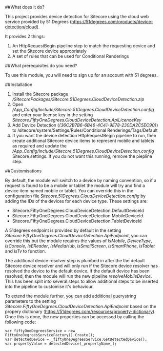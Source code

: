 ##What does it do?

This project provides device detection for Sitecore using the cloud web service provided by 51 Degrees (https://51degrees.com/products/device-detection/cloud).

It provides 2 things:

1. An HttpRequestBegin pipeline step to match the requesting device and set the Sitecore device appropriately
2. A set of rules that can be used for Conditional Renderings

##What prerequisites do you need?

To use this module, you will need to sign up for an account with 51 degrees.

##Installation

1. Install the Sitecore package _/SitecorePackages/Sitecore.51Degrees.CloudDeviceDetection.zip_
2. Open _/App_Config/Include/Sitecore.51Degrees.CloudDeviceDetection.config_ and enter your license key in the setting _Sitecore.FiftyOneDegrees.CloudDeviceDetection.ApiLicenceKey_
3. Add Device Detection (_{36C2B7B6-6B46-4C41-9E78-230DA2C5EC90}_) to /sitecore/system/Settings/Rules/Conditional Renderings/Tags/Default
4. If you want the device detection HttpRequestBegin pipeline to run, then create additional Sitecore device items to represent mobile and tablets as required and update the _/App_Config/Include/Sitecore.51Degrees.CloudDeviceDetection.config_ Sitecore settings. If you do not want this running, remove the piepline step.


##Customisations

By default, the module will switch to a device by naming convention, so if a request is found to be a mobile or tablet the module will try and find a device item named mobile or tablet. You can override this in the configuration file _Sitecore.51Degrees.CloudDeviceDetection.config_ by adding the IDs of the devices for each device type. These settings are:

* Sitecore.FiftyOneDegrees.CloudDeviceDetection.DefaultDeviceId
* Sitecore.FiftyOneDegrees.CloudDeviceDetection.MobileDeviceId
* Sitecore.FiftyOneDegrees.CloudDeviceDetection.TabletDeviceId

A 51degrees endpoint is provided by default in the setting _Sitecore.FiftyOneDegrees.CloudDeviceDetection.ApiEndpoint_, you can override this but the module requires the values of _IsMobile_, _DeviceType_, _IsConsole_, _IsEReader_, _IsMediaHub_, _IsSmallScreen_, _IsSmartPhone_, _IsTablet_ and _IsTv_ to function.

The additional device resolver step is plumbed in after the the default Sitecore device resolver and will only run if the Sitecore device resolver has resolved the device to the default device. If the default device has been resolved, then the module will run the new pipeline _resolveMobileDevice_. This has been split into several steps to allow additional steps to be inserted into the pipeline to customise it's behaviour.

To extend the module further, you can add additional querystring parameters to the setting _Sitecore.FiftyOneDegrees.CloudDeviceDetection.ApiEndpoint_ based on the propery dictionary (https://51degrees.com/resources/property-dictionary). Once this is done, the new properties can be accessed by calling the following code:

```
var fiftyOneDegreesService = new FiftyOneDegreesServiceFactory().Create();
var detectedDevice = _fiftyOneDegreesService.GetDetectedDevice();
var propertyValue = detectedDevice[_propertyName_];
```
